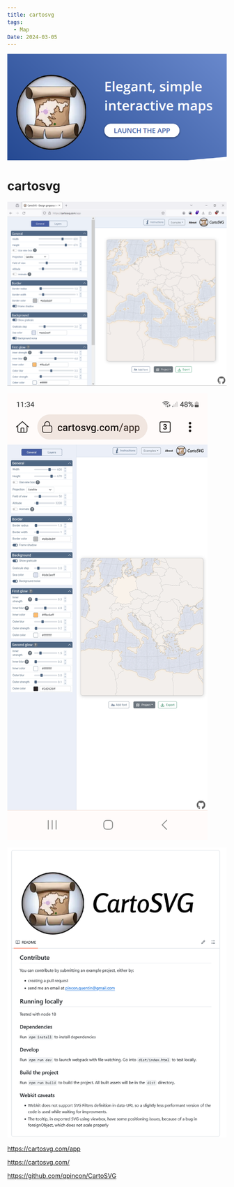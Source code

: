 ```yaml
---
title: cartosvg
tags:
  - Map
Date: 2024-03-05
---
```

![](../_asset/2024-02-25_cartosvg_image_1.png)
# cartosvg

![](../_asset/2024-02-25_cartosvg_image_2.png)

![](../_asset/2024-02-25_cartosvg_image_3.jpg)

![](../_asset/2024-02-25_cartosvg_image_4.png)

<https://cartosvg.com/app>

<https://cartosvg.com/>

<https://github.com/qpincon/CartoSVG>


